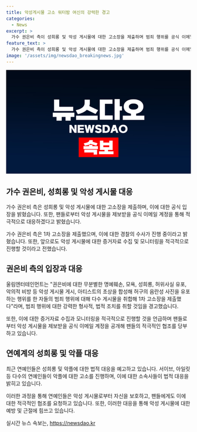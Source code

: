 ```yaml
---
title: 악성게시물 고소 워터밤 여신의 강력한 경고
categories:
  - News
excerpt: >
  가수 권은비 측이 성희롱 및 악성 게시물에 대한 고소장을 제출하며 범죄 행위를 공식 이메일로 제보 요청했다. 소속사는 명예훼손, 모욕, 성희롱 등의 악성 게시물을 고발하고 경찰 수사에 협조하고 있으며, 팬들도 이메일로 악성 게시물을 제보하는 것을 권고했다. 최근 연예인들이 악플에 대해 법적 조치를 예고하는 가운데, 서이브, 아일릿 등도 악플 고소에 대한 입장을 밝히고 있다. (150자)
feature_text: >
  가수 권은비 측이 성희롱 및 악성 게시물에 대한 고소장을 제출하며 범죄 행위를 공식 이메일로 제보 요청했다. 소속사는 명예훼손, 모욕, 성희롱 등의 악성 게시물을 고발하고 경찰 수사에 협조하고 있으며, 팬들도 이메일로 악성 게시물을 제보하는 것을 권고했다. 최근 연예인들이 악플에 대해 법적 조치를 예고하는 가운데, 서이브, 아일릿 등도 악플 고소에 대한 입장을 밝히고 있다. (150자)
image: '/assets/img/newsdao_breakingnews.jpg'
---
```


<p><img src="/assets/img/newsdao_breakingnews.jpg" alt="pcversion 속보" /></p>

<h2 data-ke-size="size26">가수 권은비, 성희롱 및 악성 게시물 대응</h2>

<p>가수 권은비 측은 성희롱 및 악성 게시물에 대한 고소장을 제출하며, 이에 대한 공식 입장을 밝혔습니다. 또한, 팬들로부터 악성 게시물을 제보받을 공식 이메일 계정을 통해 적극적으로 대응하겠다고 밝혔습니다.</p>

<p data-ke-size="size16">가수 권은비 측은 1차 고소장을 제출했으며, 이에 대한 경찰의 수사가 진행 중이라고 밝혔습니다. 또한, 앞으로도 악성 게시물에 대한 증거자료 수집 및 모니터링을 적극적으로 진행할 것이라고 전했습니다.</p>

<h2 data-ke-size="size26">권은비 측의 입장과 대응</h2>

<p>울림엔터테인먼트는 "권은비에 대한 무분별한 명예훼손, 모욕, 성희롱, 허위사실 유포, 악의적 비방 등 악성 게시물 게시, 아티스트의 초상을 합성해 허구의 음란성 사진을 유포하는 행위를 한 자들의 범죄 행위에 대해 다수 게시물을 취합해 1차 고소장을 제출했다"라며, 범죄 행위에 대한 강력한 형사적, 법적 조치를 취할 것임을 경고했습니다.</p>

<p data-ke-size="size16">또한, 이에 대한 증거자료 수집과 모니터링을 적극적으로 진행할 것을 언급하며 팬들로부터 악성 게시물을 제보받을 공식 이메일 계정을 공개해 팬들의 적극적인 협조를 당부하고 있습니다.</p>

<h2 data-ke-size="size26">연예계의 성희롱 및 악플 대응</h2>

<p>최근 연예인들은 성희롱 및 악플에 대한 법적 대응을 예고하고 있습니다. 서이브, 아일릿 등 다수의 연예인들이 악플에 대한 고소를 진행하며, 이에 대한 소속사들이 법적 대응을 밝히고 있습니다.</p>

<p data-ke-size="size16">이러한 과정을 통해 연예인들은 악성 게시물로부터 자신을 보호하고, 팬들에게도 이에 대한 적극적인 협조를 요청하고 있습니다. 또한, 이러한 대응을 통해 악성 게시물에 대한 예방 및 근절에 힘쓰고 있습니다.</p>
실시간 뉴스 속보는, <a href="https://newsdao.kr" rel="dofollow">https://newsdao.kr</a>


